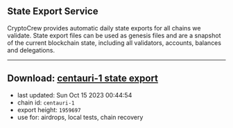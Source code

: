 ## State Export Service
CryptoCrew provides automatic daily state exports for all chains we validate. State export files can be used as genesis files and are a snapshot of the current blockchain state, including all validators, accounts, balances and delegations.

---
**Download: [centauri-1 state export](https://dl.ccvalidators.com/SERVICE/composable/centauri-1_export_1959697.json)**
---

- last updated: Sun Oct 15 2023 00:44:54
- chain id: `centauri-1`
- export height: `1959697`
- use for: airdrops, local tests, chain recovery
